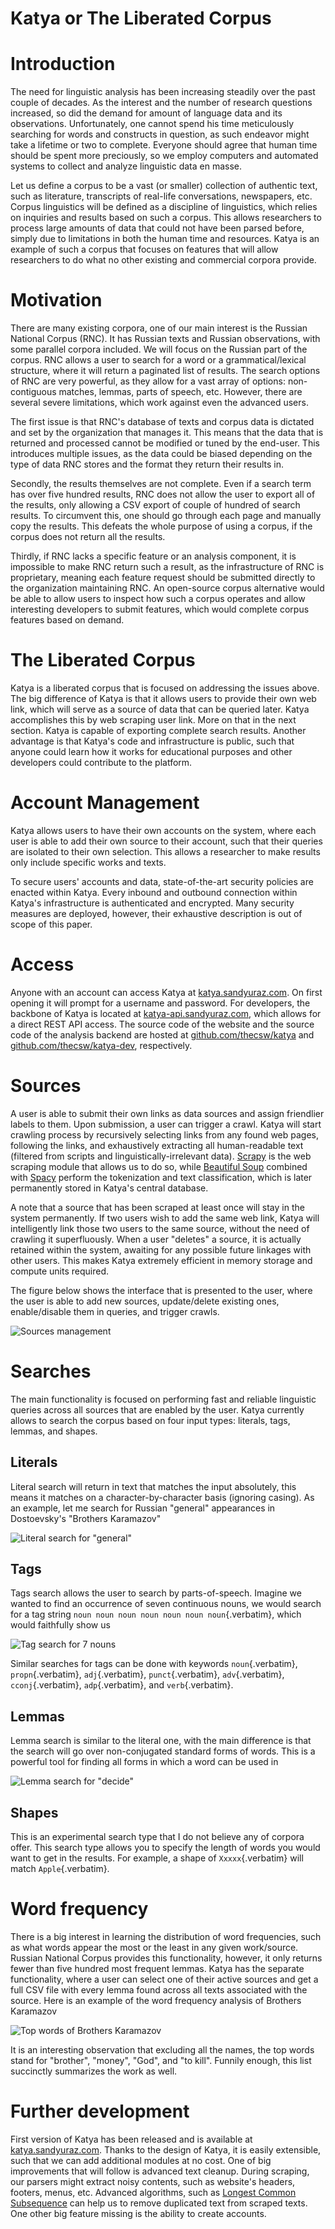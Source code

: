 # Katya or The Liberated Corpus

# Introduction

The need for linguistic analysis has been increasing steadily over the
past couple of decades. As the interest and the number of research
questions increased, so did the demand for amount of language data and
its observations. Unfortunately, one cannot spend his time meticulously
searching for words and constructs in question, as such endeavor might
take a lifetime or two to complete. Everyone should agree that human
time should be spent more preciously, so we employ computers and
automated systems to collect and analyze linguistic data en masse.

Let us define a corpus to be a vast (or smaller) collection of authentic
text, such as literature, transcripts of real-life conversations,
newspapers, etc. Corpus linguistics will be defined as a discipline of
linguistics, which relies on inquiries and results based on such a
corpus. This allows researchers to process large amounts of data that
could not have been parsed before, simply due to limitations in both the
human time and resources. Katya is an example of such a corpus that
focuses on features that will allow researchers to do what no other
existing and commercial corpora provide.

# Motivation

There are many existing corpora, one of our main interest is the Russian
National Corpus (RNC). It has Russian texts and Russian observations,
with some parallel corpora included. We will focus on the Russian part
of the corpus. RNC allows a user to search for a word or a
grammatical/lexical structure, where it will return a paginated list of
results. The search options of RNC are very powerful, as they allow for
a vast array of options: non-contiguous matches, lemmas, parts of
speech, etc. However, there are several severe limitations, which work
against even the advanced users.

The first issue is that RNC\'s database of texts and corpus data is
dictated and set by the organization that manages it. This means that
the data that is returned and processed cannot be modified or tuned by
the end-user. This introduces multiple issues, as the data could be
biased depending on the type of data RNC stores and the format they
return their results in.

Secondly, the results themselves are not complete. Even if a search term
has over five hundred results, RNC does not allow the user to export all
of the results, only allowing a CSV export of couple of hundred of
search results. To circumvent this, one should go through each page and
manually copy the results. This defeats the whole purpose of using a
corpus, if the corpus does not return all the results.

Thirdly, if RNC lacks a specific feature or an analysis component, it is
impossible to make RNC return such a result, as the infrastructure of
RNC is proprietary, meaning each feature request should be submitted
directly to the organization maintaining RNC. An open-source corpus
alternative would be able to allow users to inspect how such a corpus
operates and allow interesting developers to submit features, which
would complete corpus features based on demand.

# The Liberated Corpus

Katya is a liberated corpus that is focused on addressing the issues
above. The big difference of Katya is that it allows users to provide
their own web link, which will serve as a source of data that can be
queried later. Katya accomplishes this by web scraping user link. More
on that in the next section. Katya is capable of exporting complete
search results. Another advantage is that Katya\'s code and
infrastructure is public, such that anyone could learn how it works for
educational purposes and other developers could contribute to the
platform.

# Account Management

Katya allows users to have their own accounts on the system, where each
user is able to add their own source to their account, such that their
queries are isolated to their own selection. This allows a researcher to
make results only include specific works and texts.

To secure users\' accounts and data, state-of-the-art security policies
are enacted within Katya. Every inbound and outbound connection within
Katya\'s infrastructure is authenticated and encrypted. Many security
measures are deployed, however, their exhaustive description is out of
scope of this paper.

# Access

Anyone with an account can access Katya at
[katya.sandyuraz.com](https://katya.sandyuraz.com). On first opening it
will prompt for a username and password. For developers, the backbone of
Katya is located at
[katya-api.sandyuraz.com](https://katya-api.sandyuraz.com), which allows
for a direct REST API access. The source code of the website and the
source code of the analysis backend are hosted at
[github.com/thecsw/katya](https://github.com/thecsw/katya) and
[github.com/thecsw/katya-dev](https://github.com/thecsw/katya-dev),
respectively.

# Sources

A user is able to submit their own links as data sources and assign
friendlier labels to them. Upon submission, a user can trigger a crawl.
Katya will start crawling process by recursively selecting links from
any found web pages, following the links, and exhaustively extracting
all human-readable text (filtered from scripts and
linguistically-irrelevant data). [Scrapy](https://scrapy.org) is the web
scraping module that allows us to do so, while [Beautiful
Soup](https://beautiful-soup-4.readthedocs.io/en/latest/) combined with
[Spacy](https://spacy.io) perform the tokenization and text
classification, which is later permanently stored in Katya\'s central
database.

A note that a source that has been scraped at least once will stay in
the system permanently. If two users wish to add the same web link,
Katya will intelligently link those two users to the same source,
without the need of crawling it superfluously. When a user \"deletes\" a
source, it is actually retained within the system, awaiting for any
possible future linkages with other users. This makes Katya extremely
efficient in memory storage and compute units required.

The figure below shows the interface that is presented to the user,
where the user is able to add new sources, update/delete existing ones,
enable/disable them in queries, and trigger crawls.

![Sources management](./docs/sources.png)

# Searches

The main functionality is focused on performing fast and reliable
linguistic queries across all sources that are enabled by the user.
Katya currently allows to search the corpus based on four input types:
literals, tags, lemmas, and shapes.

## Literals

Literal search will return in text that matches the input absolutely,
this means it matches on a character-by-character basis (ignoring
casing). As an example, let me search for Russian \"general\"
appearances in Dostoevsky\'s \"Brothers Karamazov\"

![Literal search for \"general\"](./docs/general.png)

## Tags

Tags search allows the user to search by parts-of-speech. Imagine we
wanted to find an occurrence of seven continuous nouns, we would search
for a tag string `noun noun noun noun noun noun noun`{.verbatim}, which
would faithfully show us

![Tag search for 7 nouns](./docs/7noun.png)

Similar searches for tags can be done with keywords `noun`{.verbatim},
`propn`{.verbatim}, `adj`{.verbatim}, `punct`{.verbatim},
`adv`{.verbatim}, `cconj`{.verbatim}, `adp`{.verbatim}, and
`verb`{.verbatim}.

## Lemmas

Lemma search is similar to the literal one, with the main difference is
that the search will go over non-conjugated standard forms of words.
This is a powerful tool for finding all forms in which a word can be
used in

![Lemma search for \"decide\"](./docs/decide.png)

## Shapes

This is an experimental search type that I do not believe any of corpora
offer. This search type allows you to specify the length of words you
would want to get in the results. For example, a shape of
`Xxxxx`{.verbatim} will match `Apple`{.verbatim}.

# Word frequency

There is a big interest in learning the distribution of word
frequencies, such as what words appear the most or the least in any
given work/source. Russian National Corpus provides this functionality,
however, it only returns fewer than five hundred most frequent lemmas.
Katya has the separate functionality, where a user can select one of
their active sources and get a full CSV file with every lemma found
across all texts associated with the source. Here is an example of the
word frequency analysis of Brothers Karamazov

![Top words of Brothers Karamazov](./docs/brothers.png)

It is an interesting observation that excluding all the names, the top
words stand for \"brother\", \"money\", \"God\", and \"to kill\".
Funnily enough, this list succinctly summarizes the work as well.

# Further development

First version of Katya has been released and is available at
[katya.sandyuraz.com](https://katya.sandyuraz.com). Thanks to the design
of Katya, it is easily extensible, such that we can add additional
modules at no cost. One of big improvements that will follow is advanced
text cleanup. During scraping, our parsers might extract noisy contents,
such as website\'s headers, footers, menus, etc. Advanced algorithms,
such as [Longest Common
Subsequence](https://en.wikipedia.org/wiki/Longest_common_subsequence_problem)
can help us to remove duplicated text from scraped texts. One other big
feature missing is the ability to create accounts.
